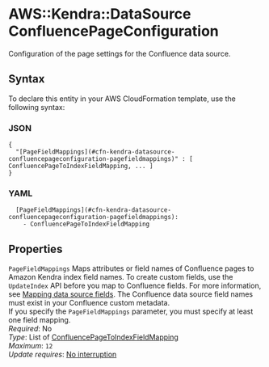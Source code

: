# AWS::Kendra::DataSource ConfluencePageConfiguration<a name="aws-properties-kendra-datasource-confluencepageconfiguration"></a>

Configuration of the page settings for the Confluence data source\.

## Syntax<a name="aws-properties-kendra-datasource-confluencepageconfiguration-syntax"></a>

To declare this entity in your AWS CloudFormation template, use the following syntax:

### JSON<a name="aws-properties-kendra-datasource-confluencepageconfiguration-syntax.json"></a>

```
{
  "[PageFieldMappings](#cfn-kendra-datasource-confluencepageconfiguration-pagefieldmappings)" : [ ConfluencePageToIndexFieldMapping, ... ]
}
```

### YAML<a name="aws-properties-kendra-datasource-confluencepageconfiguration-syntax.yaml"></a>

```
  [PageFieldMappings](#cfn-kendra-datasource-confluencepageconfiguration-pagefieldmappings): 
    - ConfluencePageToIndexFieldMapping
```

## Properties<a name="aws-properties-kendra-datasource-confluencepageconfiguration-properties"></a>

`PageFieldMappings`  <a name="cfn-kendra-datasource-confluencepageconfiguration-pagefieldmappings"></a>
Maps attributes or field names of Confluence pages to Amazon Kendra index field names\. To create custom fields, use the `UpdateIndex` API before you map to Confluence fields\. For more information, see [Mapping data source fields](https://docs.aws.amazon.com/kendra/latest/dg/field-mapping.html)\. The Confluence data source field names must exist in your Confluence custom metadata\.  
If you specify the `PageFieldMappings` parameter, you must specify at least one field mapping\.  
*Required*: No  
*Type*: List of [ConfluencePageToIndexFieldMapping](aws-properties-kendra-datasource-confluencepagetoindexfieldmapping.md)  
*Maximum*: `12`  
*Update requires*: [No interruption](https://docs.aws.amazon.com/AWSCloudFormation/latest/UserGuide/using-cfn-updating-stacks-update-behaviors.html#update-no-interrupt)
